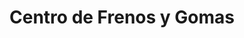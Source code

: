 ---
title: "Centro de Frenos y Gomas"
url: /santo-domingo/centro-de-frenos-y-gomas/
shop: Reifen
---